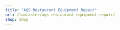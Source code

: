 ```yaml
---
title: "AQS Restaurant Equipment Repair"
url: /lancaster/aqs-restaurant-equipment-repair/
shop: shop
---
```

